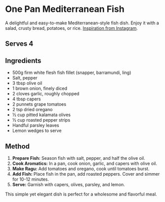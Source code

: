 # One Pan Mediterranean Fish

A delightful and easy-to-make Mediterranean-style fish dish. Enjoy it with a salad, crusty bread, potatoes, or rice. [Inspiration from Instagram](https://www.instagram.com/p/CyK32D0yItG/).

## Serves 4

## Ingredients

- 500g firm white flesh fish fillet (snapper, barramundi, ling)
- Salt, pepper
- 3 tbsp olive oil
- 1 brown onion, finely diced
- 2 cloves garlic, roughly chopped
- 4 tbsp capers
- 2 punnets grape tomatoes
- 2 tsp dried oregano
- ½ cup pitted kalamata olives
- ½ cup roasted pepper strips
- Handful parsley leaves
- Lemon wedges to serve

## Method

1. **Prepare Fish:** Season fish with salt, pepper, and half the olive oil.
2. **Cook Aromatics:** In a pan, cook onion, garlic, and capers with olive oil.
3. **Make Ragu:** Add tomatoes and oregano, cook until tomatoes burst.
4. **Add Fish:** Place fish in the pan, add roasted peppers. Cover and simmer for 10-12 minutes.
5. **Serve:** Garnish with capers, olives, parsley, and lemon.

This simple yet elegant dish is perfect for a wholesome and flavorful meal.
